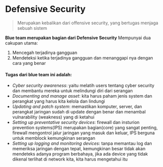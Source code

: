 # Defensive Security
> Merupakan kebalikan dari offensive security, yang bertugas menjaga sebuah sistem

**Blue team merupakan bagian dari Defensive Security**
Mempunyai dua cakupan utama:
1. Mencegah terjadinya gangguan
2. Mendeteksi ketika terjadinya gangguan dan menanggapi nya dengan cara yang benar


#### Tugas dari blue team ini adalah:
* *Cyber security awareness*: yaitu melatih users tentang cyber security dan membantu mereka untuk melindungi diri dari serangan
* *Documenting and manage asset*: kita harus paham jenis system dan perangkat yang harus kita kelola dan lindungi
* *Updating and patch system*: memastikan komputer, server, dan perangkat jaringan sudah di update dengan benar dan menambal vulnarability (weakness) yang di ketahui
* *Setting up preventative security devices*: firewall dan insturion prevention systems(IPS) merupakan bagian(core) yang sangat penting, firewall mengontrol jalur jaringan yang masuk dan keluar, IPS berguna untuk memblock kemungkinan serangan
* *Setting up logging and monitoring devices*: tanpa memantau log dan memeriksa jaringan dengan tepat, kemungkinan besar tidak akan mendeteks adanya program berbahaya, jika ada device yang tidak dikenal terlihat di network kita, kita harus mengetahui itu
